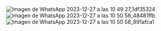 ![Imagen de WhatsApp 2023-12-27 a las 10 49 27_1df35324](https://github.com/LeandroA02/TurismoNombres/assets/151756794/a9abc12e-bc40-4298-9ce7-a9fa8175354b)
![Imagen de WhatsApp 2023-12-27 a las 10 50 58_48481ffb](https://github.com/LeandroA02/TurismoNombres/assets/151756794/cf1fdd45-804a-45f9-876e-5e4ed8ca73f5)
![Imagen de WhatsApp 2023-12-27 a las 10 50 58_891afca1](https://github.com/LeandroA02/TurismoNombres/assets/151756794/607e9aa5-91c9-431f-b005-c30a2ca0766b)
